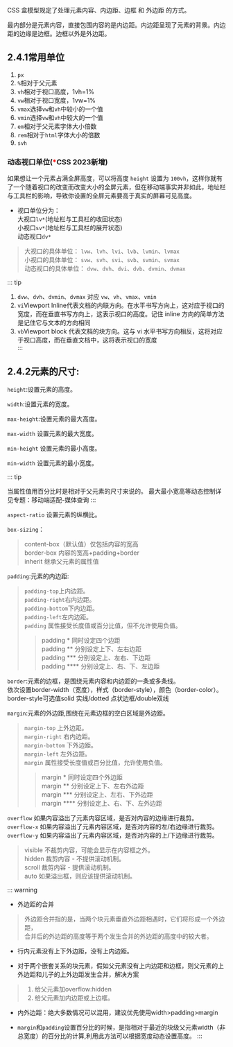 CSS 盒模型规定了处理元素内容、内边距、边框 和 外边距 的方式。

最内部分是元素内容，直接包围内容的是内边距。内边距呈现了元素的背景。内边距的边缘是边框。边框以外是外边距。


## 2.4.1常用单位
1. `px`   
2. `%`相对于父元素       
3. `vh`相对于视口高度，1vh=1% 
4. `vw`相对于视口宽度，1vw=1% 
5. `vmax`选择`vw`和`vh`中较小的一个值
6. `vmin`选择`vw`和`vh`中较大的一个值    
7. `em`相对于父元素字体大小倍数
8. `rem`相对于`html`字体大小的倍数 
9. `svh`

### 动态视口单位(<span style="color: red">*</span>CSS 2023新增)
如果想让一个元素占满全屏高度，可以将高度 `height` 设置为 `100vh`，这样你就有了一个随着视口的改变而改变大小的全屏元素，但在移动端事实并非如此，地址栏与工具栏的影响，导致你设置的全屏元素要高于真实的屏幕可见高度。

* 视口单位分为：    
大视口`lv*`(地址栏与工具栏的收回状态)   
小视口`sv*`(地址栏与工具栏的展开状态)   
动态视口`dv*`   

> 大视口的具体单位： `lvw`、`lvh`、`lvi`、`lvb`、`lvmin`、`lvmax`   
> 小视口的具体单位： `svw`、`svh`、`svi`、`svb`、`svmin`、`svmax`   
> 动态视口的具体单位： `dvw`、`dvh`、`dvi`、`dvb`、`dvmin`、`dvmax`   

::: tip
  1. `dvw`、`dvh`、`dvmin`、`dvmax` 对应 `vw`、`vh`、`vmax`、`vmin`   
  2. `vi`Viewport Inline代表文档的内联方向。在水平书写方向上，这对应于视口的宽度，而在垂直书写方向上，这表示视口的高度。记住 inline 方向的简单方法是记住它与文本的方向相同    
  3. `vb`Viewport block 代表文档的块方向。这与 vi 水平书写方向相反，这将对应于视口高度，而在垂直文档中，这将表示视口的宽度    
:::

## 2.4.2元素的尺寸:

`height`:设置元素的高度。

`width`:设置元素的宽度。

`max-height`:设置元素的最大高度。

`max-width` 设置元素的最大宽度。

`min-height` 设置元素的最小高度。

`min-width` 设置元素的最小宽度。

::: tip

当属性值用百分比时是相对于父元素的尺寸来说的。
最大最小宽高等动态控制详见专题：移动端适配-媒体查询
:::

`aspect-ratio` 设置元素的纵横比。

`box-sizing`：

> content-box（默认值）仅包括内容的宽高      
> border-box 内容的宽高+padding+border        
> inherit 继承父元素的属性值

`padding`:元素的内边距:
> `padding-top`上内边距。     
> `padding-right`右内边距。       
> `padding-bottom`下内边距。      
> `padding-left`左内边距。        
> `padding` 属性接受长度值或百分比值，但不允许使用负值。      
>> padding * 同时设定四个边距           
>> padding ** 分别设定上下、左右边距        
>> padding *** 分别设定上、左右、下边距     
>> padding **** 分别设定上、右、下、左边距      

`border`:元素的边框，是围绕元素内容和内边距的一条或多条线。     
依次设置border-width（宽度），样式（border-style），颜色（border-color）。      
border-style可选值solid 实线/dotted 点状边框/double双线

`margin`:元素的外边距,围绕在元素边框的空白区域是外边距。
> `margin-top` 上外边距。     
> `margin-right` 右内边距。       
> `margin-bottom` 下外边距。      
> `margin-left` 左外边距。        
> `margin` 属性接受长度值或百分比值，允许使用负值。       
>> margin * 同时设定四个外边距     
>> margin ** 分别设定上下、左右外边距      
>> margin *** 分别设定上、左右、下外边距       
>> margin **** 分别设定上、右、下、左外边距        

`overflow` 如果内容溢出了元素内容区域，是否对内容的边缘进行裁剪。       
`overflow-x` 如果内容溢出了元素内容区域，是否对内容的左/右边缘进行裁剪。        
`overflow-y`  如果内容溢出了元素内容区域，是否对内容的上/下边缘进行裁剪。       
> visible 不裁剪内容，可能会显示在内容框之外。      
> hidden 裁剪内容 - 不提供滚动机制。        
> scroll 裁剪内容 - 提供滚动机制。      
> auto 如果溢出框，则应该提供滚动机制。     

::: warning
* 外边距的合并
> 外边距合并指的是，当两个块元素垂直外边距相遇时，它们将形成一个外边距，     
> 合并后的外边距的高度等于两个发生合并的外边距的高度中的较大者。
* 行内元素没有上下外边距，没有上内边距。

* 对于两个嵌套关系的块元素，假如父元素没有上内边距和边框，则父元素的上外边距和儿子的上外边距发生合并，解决方案
> 1. 给父元素加overflow:hidden
> 2. 给父元素加内边距或上边框。

* 内外边距：绝大多数情况可以混用，建议优先使用width>padding>margin

* `margin`和`padding`设置百分比的时候，是指相对于最近的块级父元素width（非总宽度）的百分比的计算,利用此方法可以根据宽度动态设置高度。
:::